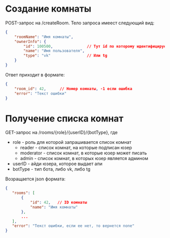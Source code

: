 # Создание комнаты

POST-запрос на /createRoom. Тело запроса имеест следующий вид:

```json
{
    "roomName": "Имя комнаты",
    "ownerInfo": {
        "id": 100500,               // Тут id по которому идентифицируется юзер в боте
        "name": "Имя пользователя",
        "type": "vk"                // Или tg
    }
}
```

Ответ приходит в формате:

```json
{
    "room_id": 42,      // Номер комнаты, -1 если ошибка
    "error": "Текст ошибки"
}
```

# Получение списка комнат

GET-запрос на /rooms/{role}/{userID}/{botType}, где

* role - роль для которой запрашивается список комнат
  * reader - список комнат, на которые подписан юзер
  * moderator - список комнат, в которые юзер может писать
  * admin - список комнат, в которых юзер является админом
 * userID - айди юзера, которое выдает апи
 * botType - тип бота, либо vk, либо tg
 
 Возращается json формата:
 
 ```json
 {
    "rooms": [
        {
            "id": 42,   // ID комнаты
            "name": "Имя комнаты"
        },
        ...
    ],
    "error": "Текст ошибки, если ее нет, то вернется none"
 }
 ```
